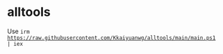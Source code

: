 # alltools

Use <code>irm https://raw.githubusercontent.com/Kkaiyuanwg/alltools/main/main.ps1 | iex</code>
